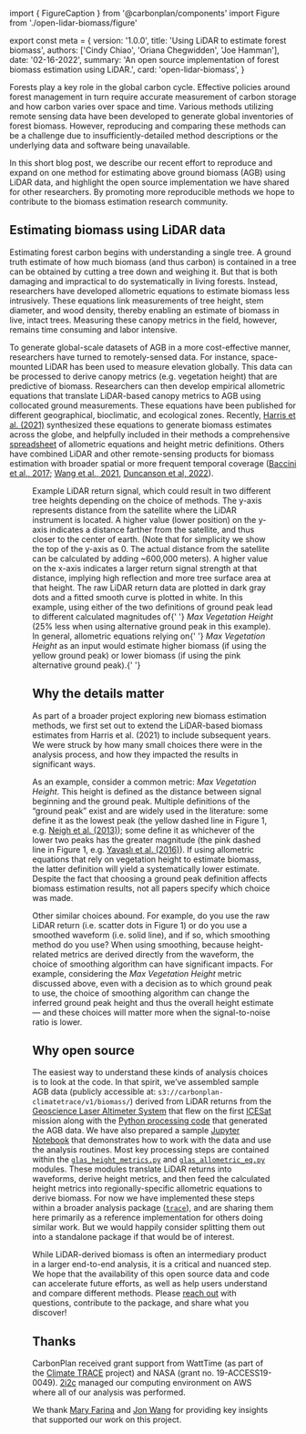 import { FigureCaption } from '@carbonplan/components'
import Figure from './open-lidar-biomass/figure'

export const meta = {
  version: '1.0.0',
  title: 'Using LiDAR to estimate forest biomass',
  authors: ['Cindy Chiao', 'Oriana Chegwidden', 'Joe Hamman'],
  date: '02-16-2022',
  summary:
    'An open source implementation of forest biomass estimation using LiDAR.',
  card: 'open-lidar-biomass',
}

Forests play a key role in the global carbon cycle. Effective policies around forest management in turn require accurate measurement of carbon storage and how carbon varies over space and time. Various methods utilizing remote sensing data have been developed to generate global inventories of forest biomass. However, reproducing and comparing these methods can be a challenge due to insufficiently-detailed method descriptions or the underlying data and software being unavailable.

In this short blog post, we describe our recent effort to reproduce and expand on one method for estimating above ground biomass (AGB) using LiDAR data, and highlight the open source implementation we have shared for other researchers. By promoting more reproducible methods we hope to contribute to the biomass estimation research community.

## Estimating biomass using LiDAR data

Estimating forest carbon begins with understanding a single tree. A ground truth estimate of how much biomass (and thus carbon) is contained in a tree can be obtained by cutting a tree down and weighing it. But that is both damaging and impractical to do systematically in living forests. Instead, researchers have developed allometric equations to estimate biomass less intrusively. These equations link measurements of tree height, stem diameter, and wood density, thereby enabling an estimate of biomass in live, intact trees. Measuring these canopy metrics in the field, however, remains time consuming and labor intensive.

To generate global-scale datasets of AGB in a more cost-effective manner, researchers have turned to remotely-sensed data. For instance, space-mounted LiDAR has been used to measure elevation globally. This data can be processed to derive canopy metrics (e.g. vegetation height) that are predictive of biomass. Researchers can then develop empirical allometric equations that translate LiDAR-based canopy metrics to AGB using collocated ground measurements. These equations have been published for different geographical, bioclimatic, and ecological zones.
Recently, [Harris et al. (2021)](https://doi.org/10.1038/s41558-020-00976-6) synthesized these equations to generate biomass estimates across the globe, and helpfully included in their methods a comprehensive [spreadsheet](https://static-content.springer.com/esm/art%3A10.1038%2Fs41558-020-00976-6/MediaObjects/41558_2020_976_MOESM3_ESM.xlsx) of allometric equations and height metric definitions. Others have combined LiDAR and other remote-sensing products for biomass estimation with broader spatial or more frequent temporal coverage ([Baccini et al., 2017](https://doi.org/10.1126/science.aam5962); [Wang et al., 2021](https://doi.org/10.1038/s41558-021-01027-4), [Duncanson et al, 2022](https://doi.org/10.1016/j.rse.2021.112845)).

<Figure />
<FigureCaption number={1}>
  Example LiDAR return signal, which could result in two different tree heights
  depending on the choice of methods. The y-axis represents distance from the
  satellite where the LiDAR instrument is located. A higher value (lower position) on the y-axis
  indicates a distance farther from the satellite, and thus closer to the center
  of earth. (Note that for simplicity we show the top of the y-axis as 0. The
  actual distance from the satellite can be calculated by adding ~600,000
  meters). A higher value on the x-axis indicates a larger return signal
  strength at that distance, implying high reflection and more tree surface area
  at that height. The raw LiDAR return data are plotted in dark gray dots and a
  fitted smooth curve is plotted in white. In this example, using either of the
  two definitions of ground peak lead to different calculated magnitudes of{' '}
  <i>Max Vegetation Height</i> (25% less when using alternative ground peak in
  this example). In general, allometric equations relying on{' '}
  <i>Max Vegetation Height</i> as an input would estimate higher biomass (if
  using the yellow ground peak) or lower biomass (if using the pink alternative
  ground peak).{' '}
</FigureCaption>

## Why the details matter

As part of a broader project exploring new biomass estimation methods, we first set out to extend the LiDAR-based biomass estimates from Harris et al. (2021) to include subsequent years. We were struck by how many small choices there were in the analysis process, and how they impacted the results in significant ways.

As an example, consider a common metric: _Max Vegetation Height_. This height is defined as the distance between signal beginning and the ground peak. Multiple definitions of the “ground peak” exist and are widely used in the literature: some define it as the lowest peak (the yellow dashed line in Figure 1, e.g. [Neigh et al. (2013)](https://doi.org/10.1016/j.rse.2013.06.019)); some define it as whichever of the lower two peaks has the greater magnitude (the pink dashed line in Figure 1, e.g. [Yavaşlı et al. (2016)](https://doi.org/10.1016/j.rsase.2016.11.004)). If using allometric equations that rely on vegetation height to estimate biomass, the latter definition will yield a systematically lower estimate. Despite the fact that choosing a ground peak definition affects biomass estimation results, not all papers specify which choice was made.

Other similar choices abound. For example, do you use the raw LiDAR return (i.e. scatter dots in Figure 1) or do you use a smoothed waveform (i.e. solid line), and if so, which smoothing method do you use? When using smoothing, because height-related metrics are derived directly from the waveform, the choice of smoothing algorithm can have significant impacts. For example, considering the _Max Vegetation Height_ metric discussed above, even with a decision as to which ground peak to use, the choice of smoothing algorithm can change the inferred ground peak height and thus the overall height estimate — and these choices will matter more when the signal-to-noise ratio is lower.

## Why open source

The easiest way to understand these kinds of analysis choices is to look at the code. In that spirit, we’ve assembled sample AGB data (publicly accessible at: `s3://carbonplan-climatetrace/v1/biomass/`) derived from LiDAR returns from the [Geoscience Laser Altimeter System](https://icesat.gsfc.nasa.gov/icesat/glas.php) that flew on the first [ICESat](https://www.nasa.gov/mission_pages/icesat/) mission along with the [Python processing code](https://github.com/carbonplan/trace/tree/main/carbonplan_trace/v1) that generated the AGB data. We have also prepared a sample [Jupyter Notebook](https://github.com/carbonplan/trace/blob/main/notebooks/lidar_blog_sample_notebook.ipynb) that demonstrates how to work with the data and use the analysis routines. Most key processing steps are contained within the [`glas_height_metrics.py`](https://github.com/carbonplan/trace/blob/main/carbonplan_trace/v1/glas_height_metrics.py) and [`glas_allometric_eq.py`](https://github.com/carbonplan/trace/blob/main/carbonplan_trace/v1/glas_allometric_eq.py) modules. These modules translate LiDAR returns into waveforms, derive height metrics, and then feed the calculated height metrics into regionally-specific allometric equations to derive biomass. For now we have implemented these steps within a broader analysis package ([`trace`](https://github.com/carbonplan/trace)), and are sharing them here primarily as a reference implementation for others doing similar work. But we would happily consider splitting them out into a standalone package if that would be of interest.

While LiDAR-derived biomass is often an intermediary product in a larger end-to-end analysis, it is a critical and nuanced step. We hope that the availability of this open source data and code can accelerate future efforts, as well as help users understand and compare different methods. Please [reach out](https://github.com/carbonplan/trace/issues/new/) with questions, contribute to the package, and share what you discover!

## Thanks

CarbonPlan received grant support from WattTime (as part of the [Climate TRACE](https://www.climatetrace.org/) project) and NASA (grant no. 19-ACCESS19-0049). [2i2c](https://2i2c.org/) managed our computing environment on AWS where all of our analysis was performed.

We thank [Mary Farina](https://www.woodwellclimate.org/staff/mary-farina/) and [Jon Wang](https://www.jonwangetal.com/) for providing key insights that supported our work on this project.

